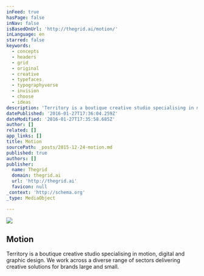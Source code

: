 ```yaml
---
inFeed: true
hasPage: false
inNav: false
isBasedOnUrl: 'http://thegrid.ai/motion/'
inLanguage: en
starred: false
keywords:
  - concepts
  - headers
  - grid
  - original
  - creative
  - typefaces
  - typographyverse
  - invision
  - choose
  - ideas
description: 'Territory is a boutique creative studio specialising in motion, digital and graphic design. We work across a diverse range of sectors delivering creative solutions for brands large and small.'
datePublished: '2016-01-27T17:36:04.259Z'
dateModified: '2016-01-27T17:35:58.685Z'
author: []
related: []
app_links: []
title: Motion
sourcePath: _posts/2015-12-24-motion.md
published: true
authors: []
publisher:
  name: Thegrid
  domain: thegrid.ai
  url: 'http://thegrid.ai'
  favicon: null
_context: 'http://schema.org'
_type: MediaObject

---
```

![](https://the-grid-user-content.s3-us-west-2.amazonaws.com/fda38fa9-692c-4e0e-a7d1-05d74e0347b2.png)

<article style=""><h1>Motion</h1><p>Territory is a boutique creative studio specialising in motion, digital and graphic design. We work across a diverse range of sectors delivering creative solutions for brands large and small.</p></article>
